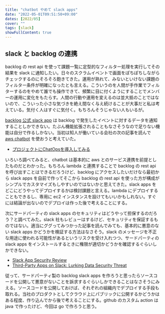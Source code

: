 ```yaml
---
title: "chatbot やめて slack apps"
date: "2022-05-01T09:51:50+09:00"
dates: [2022/05]
cover: ""
tags: [slack]
showFullContent: true
---
```


## slack と backlog の連携

backlog の rest api を使って課題一覧に定型的なフィルター処理を実行してその結果を slack に通知したい。日々のスクラムイベントで画面をぽちぽちしながらチェックするのにそろそろ飽きてきた。運用が熟れて、みないといけない課題のフィルター条件が明確になったとも言える。こういうのを人間が手作業でフィルターするのをやめて誰でも操作できて、頻繁に目に付くようにすることでメンバーの運用に変化をもたらす。人間の行動や運用を変えるのは並大抵のことではないので、こういった小さな気づきを絶え間なく与え続けることが大事だと私は考えている。気付く人はすぐに気付く。もちろんそうじゃない人もいるが。

[backlog 公式 slack app](https://backlog.com/integrations/slack/) は backlog で発生したイベントに対するデータを通知することしかできない。たぶん機能拡張されることもなさそうなので足りない機能は自分で作るしかない。当初は知人が働いている会社の次の記事を読んで [aws chatbot](https://aws.amazon.com/jp/chatbot/) を使おうと考えていた。

* [プロジェクトにChatOpsを導入してみる](https://note.com/nissan_nkm_blog/n/na30a8150ac5d)

いろいろ調べてみると、chatbot は基本的に aws とのサービス連携を前提としたものだとわかった。もちろん lambda と連携することで backlog の rest api を呼び出すことはできるだろうけど、backlog にアクセスしたいだけなら最初から slack apps を自前で作ってそこから backlog の rest api を使った方が構成がシンプルでカスタマイズもしやすいのではないかと思えてきた。slack apps をどこにどうやってデプロイするかは検討課題と言える。lambda にデプロイすることもできるし、専用に ec2 インスタンスを設けてもいいかもしれない。すぐには結論が出ないのでデプロイは作った後で考えることにする。

次にサードパーティの slack apps のセキュリティはどうやって担保するのだろう？と調べてみた。slack 社もレビューはするけど、セキュリティを保証するものではない。適当にググってみつかった記事を読んでみても、基本的に悪意のない slack apps かどうかを検証する方法はなさそう。slack のメッセージを不正な用途に使われる可能性があるというリスクを受け入れつつ、サードパーティの slack apps をインストールするときに権限が適切かどうかを確認するぐらいしかできない。

* [Slack App Security Review](https://api.slack.com/security-review)
* [Third-Party Apps on Slack: Lurking Data Security Threat](https://www.polymerhq.io/blog/third-party-apps-on-slack-lurking-data-security-threat/)

従って、サードパーティ製の backlog slack apps を作ろうと思ったらソースコードを公開して悪意がないことを訴求するぐらいしかできることはなさそうにみえる。ソースコードを公開しておけば、それぞれの組織内でデプロイする手段も取れる。当社のプロダクトとしてクラウド上にパブリックに公開するかどうかはある程度、作り込んでから後で考えることにする。github のカスタム action は java で作ったけど、今回は go で作ろうと思う。
